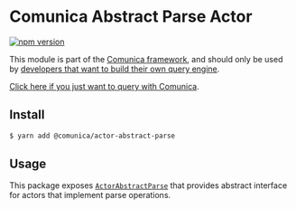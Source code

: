# Comunica Abstract Parse Actor

[![npm version](https://badge.fury.io/js/%40comunica%2Factor-abstract-parse.svg)](https://www.npmjs.com/package/@comunica/actor-abstract-parse)

This module is part of the [Comunica framework](https://github.com/comunica/comunica),
and should only be used by [developers that want to build their own query engine](https://comunica.dev/docs/modify/).

[Click here if you just want to query with Comunica](https://comunica.dev/docs/query/).

## Install

```bash
$ yarn add @comunica/actor-abstract-parse
```

## Usage

This package exposes [`ActorAbstractParse`](https://comunica.github.io/comunica/classes/actor_abstract_parse.actorabstractparse.html)
that provides abstract interface for actors that implement parse operations.
